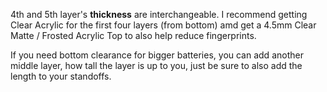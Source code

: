 4th and 5th layer's **thickness** are interchangeable. I recommend getting Clear Acrylic for the first four layers (from bottom) amd get a 4.5mm Clear Matte / Frosted Acrylic Top to also help reduce fingerprints.

If you need bottom clearance for bigger batteries, you can add another middle layer, how tall the layer is up to you, just be sure to also add the length to your standoffs.